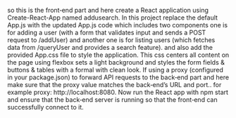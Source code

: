 so this is the front‑end part and here create a React application using Create-React-App named addusearch. In this project replace the default App.js with the updated App.js code which includes two components one is for adding a user (with a form that validates input and sends a POST request to /addUser) and another one is for listing users (which fetches data from /queryUser and provides a search feature). and also add the provided App.css file to style the application. This css centers all content on the page using flexbox sets a light background and styles the form fields & buttons & tables with a formal with clean look. If using a proxy (configured in your package.json) to forward API requests to the back‑end part and here make sure that the proxy value matches the back‑end’s URL and port.. for example proxy: http://localhost:8080. Now run the React app with npm start and ensure that the back‑end server is running so that the front‑end can successfully connect to it.
